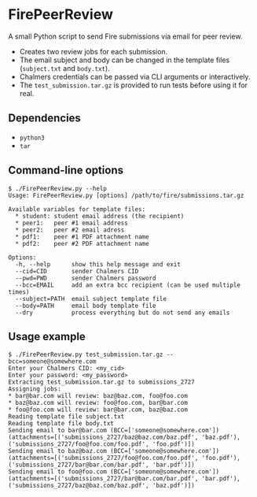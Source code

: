 # FirePeerReview

A small Python script to send Fire submissions via email for peer review.

* Creates two review jobs for each submission.
* The email subject and body can be changed in the template files (`subject.txt` and `body.txt`).
* Chalmers credentials can be passed via CLI arguments or interactively.
* The `test_submission.tar.gz` is provided to run tests before using it for real.

## Dependencies

* `python3`
* `tar`

## Command-line options

```
$ ./FirePeerReview.py --help
Usage: FirePeerReview.py [options] /path/to/fire/submissions.tar.gz

Available variables for template files:
  * student: student email address (the recipient)
  * peer1:   peer #1 email address
  * peer2:   peer #2 email adress
  * pdf1:    peer #1 PDF attachment name
  * pdf2:    peer #2 PDF attachment name

Options:
  -h, --help      show this help message and exit
  --cid=CID       sender Chalmers CID
  --pwd=PWD       sender Chalmers password
  --bcc=EMAIL     add an extra bcc recipient (can be used multiple times)
  --subject=PATH  email subject template file
  --body=PATH     email body template file
  --dry           process everything but do not send any emails
```

## Usage example

```
$ ./FirePeerReview.py test_submission.tar.gz --bcc=someone@somewhere.com
Enter your Chalmers CID: <my_cid>
Enter your password: <my_password>
Extracting test_submission.tar.gz to submissions_2727
Assigning jobs:
* bar@bar.com will review: baz@baz.com, foo@foo.com
* baz@baz.com will review: foo@foo.com, bar@bar.com
* foo@foo.com will review: bar@bar.com, baz@baz.com
Reading template file subject.txt
Reading template file body.txt
Sending email to bar@bar.com (BCC=['someone@somewhere.com']) (attachments=[('submissions_2727/baz@baz.com/baz.pdf', 'baz.pdf'), ('submissions_2727/foo@foo.com/foo.pdf', 'foo.pdf')])
Sending email to baz@baz.com (BCC=['someone@somewhere.com']) (attachments=[('submissions_2727/foo@foo.com/foo.pdf', 'foo.pdf'), ('submissions_2727/bar@bar.com/bar.pdf', 'bar.pdf')])
Sending email to foo@foo.com (BCC=['someone@somewhere.com']) (attachments=[('submissions_2727/bar@bar.com/bar.pdf', 'bar.pdf'), ('submissions_2727/baz@baz.com/baz.pdf', 'baz.pdf')])
```